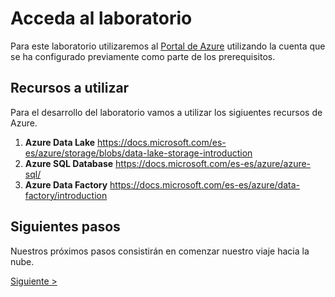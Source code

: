 # Acceda al laboratorio
Para este laboratorio utilizaremos al [Portal de Azure](https://portal.azure.com/signin/index) utilizando la cuenta que se ha configurado previamente como parte de los prerequisitos. 

## Recursos a utilizar
Para el desarrollo del laboratorio vamos a utilizar los sigiuentes recursos de Azure. 
1. **Azure Data Lake** https://docs.microsoft.com/es-es/azure/storage/blobs/data-lake-storage-introduction
2. **Azure SQL Database** https://docs.microsoft.com/es-es/azure/azure-sql/
3. **Azure Data Factory** https://docs.microsoft.com/es-es/azure/data-factory/introduction

## Siguientes pasos
Nuestros próximos pasos consistirán en comenzar nuestro viaje hacia la nube.

[Siguiente >](https://github.com/admirandcr/Intro-AzureDataFactory/blob/master/Docs/Lab1.md)
	

